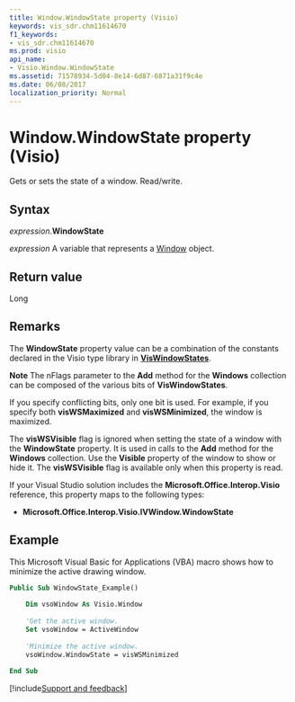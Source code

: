 ```yaml
---
title: Window.WindowState property (Visio)
keywords: vis_sdr.chm11614670
f1_keywords:
- vis_sdr.chm11614670
ms.prod: visio
api_name:
- Visio.Window.WindowState
ms.assetid: 71578934-5d04-8e14-6d87-6871a31f9c4e
ms.date: 06/08/2017
localization_priority: Normal
---
```



# Window.WindowState property (Visio)

Gets or sets the state of a window. Read/write.


## Syntax

_expression_.**WindowState**

 _expression_ A variable that represents a [Window](./Visio.Window.md) object.


## Return value

Long


## Remarks

The  **WindowState** property value can be a combination of the constants declared in the Visio type library in **[VisWindowStates](Visio.viswindowstates.md)**.


 **Note**  The nFlags parameter to the  **Add** method for the **Windows** collection can be composed of the various bits of **VisWindowStates**.

If you specify conflicting bits, only one bit is used. For example, if you specify both  **visWSMaximized** and **visWSMinimized**, the window is maximized.

The  **visWSVisible** flag is ignored when setting the state of a window with the **WindowState** property. It is used in calls to the **Add** method for the **Windows** collection. Use the **Visible** property of the window to show or hide it. The **visWSVisible** flag is available only when this property is read.

If your Visual Studio solution includes the  **Microsoft.Office.Interop.Visio** reference, this property maps to the following types:


-  **Microsoft.Office.Interop.Visio.IVWindow.WindowState**
    

## Example

This Microsoft Visual Basic for Applications (VBA) macro shows how to minimize the active drawing window.


```vb
Public Sub WindowState_Example() 
  
    Dim vsoWindow As Visio.Window      
 
    'Get the active window. 
    Set vsoWindow = ActiveWindow  
 
    'Minimize the active window. 
    vsoWindow.WindowState = visWSMinimized 
 
End Sub
```

[!include[Support and feedback](~/includes/feedback-boilerplate.md)]